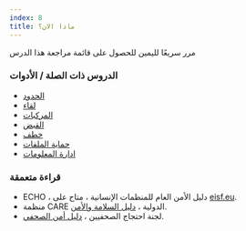 ```yaml
---
index: 8
title: ماذا الان؟
---
```

مرر سريعًا لليمين للحصول على قائمة مراجعة هذا الدرس

### الدروس ذات الصلة / الأدوات

*   [الحدود](umbrella://travel/borders)
*   [لقاء](umbrella://work/meetings)
*   [المركبات](umbrella://travel/vehicles)
*   [القبض](umbrella://incident-response/arrests)
*   [خطف](umbrella://incident-response/kidnapping)
*   [حماية الملفات](umbrella://information/protecting-files)
*   [ادارة المعلومات](umbrella://information/managing-information)

### قراءة متعمقة

*   ECHO ، دليل الأمن العام للمنظمات الإنسانية ، متاح على [eisf.eu](https://www.eisf.eu/library/generic-security-guide-for-humanitarian-organisations/).
*   منظمة CARE الدولية ، [دليل السلامة والأمن](https://www.eisf.eu/wp-content/uploads/2014/09/0614-Macpherson-2004-CARE-International-Safety-and-Security-Handbook.pdf).
*   لجنة احتجاج الصحفيين ، [دليل أمن الصحفي](https://cpj.org/reports/2012/04/journalist-security-guide.php).
